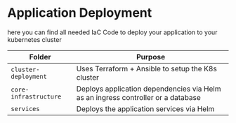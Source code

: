 # Application Deployment

here you can find all needed IaC Code to deploy your application to your kubernetes cluster

| Folder                | Purpose                                                                          |
| --------------------- | -------------------------------------------------------------------------------- |
| `cluster-deployment`  | Uses Terraform + Ansible to setup the K8s cluster                                |
| `core-infrastructure` | Deploys application dependencies via Helm as an ingress controller or a database |
| `services`            | Deploys the application services via Helm                                        |
